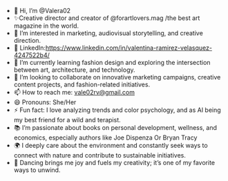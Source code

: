 - 👋 Hi, I’m @Valera02
- ✨Creative director and creator of @forartlovers.mag /the best art magazine in the world.
- 👀 I’m interested in marketing, audiovisual storytelling, and creative direction.
- 🩵 LinkedIn:https://www.linkedin.com/in/valentina-ramirez-velasquez-4247522b4/
- 🌱  I’m currently learning fashion design and exploring the intersection between art, architecture, and technology.
- 💞️  I’m looking to collaborate on innovative marketing campaigns, creative content projects, and fashion-related initiatives.
- 📫 How to reach me: vale02rv@gmail.com
- 😄 Pronouns: She/Her
- ⚡ Fun fact:  I love analyzing trends and color psychology, and as AI being my best friend for a wild and terapist.
- 📚 I’m passionate about books on personal development, wellness, and economics, especially authors like Joe Dispenza Or Bryan Tracy
- 🌍 I deeply care about the environment and constantly seek ways to connect with nature and contribute to sustainable initiatives.
- 💃 Dancing brings me joy and fuels my creativity; it’s one of my favorite ways to unwind.
